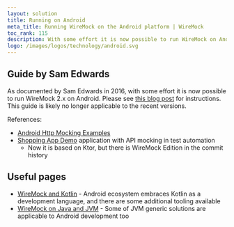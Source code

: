```yaml
---
layout: solution
title: Running on Android
meta_title: Running WireMock on the Android platform | WireMock
toc_rank: 115
description: With some effort it is now possible to run WireMock on Android. Please see Sam Edwards’ excellent blog post for instructions.
logo: /images/logos/technology/android.svg
---
```


## Guide by Sam Edwards

As documented by Sam Edwards in 2016,
with some effort it is now possible to run WireMock 2.x on Android.
Please see
[this blog post](https://handstandsam.com/2016/01/30/running-wiremock-on-android/) for instructions.
This guide is likely no longer applicable to the recent versions.

References:

- [Android Http Mocking Examples](https://github.com/handstandsam/AndroidHttpMockingExamples)
- [Shopping App Demo](https://github.com/handstandsam/ShoppingApp) application with API mocking in test automation
  - Now it is based on Ktor, but there is WireMock Edition in the commit history

<!-- TODO: Talk to Sam and have a fork repo/branch -->

## Useful pages

- [WireMock and Kotlin](./kotlin.md) - Android ecosystem embraces Kotlin as a development language,
  and there are some additional tooling available
- [WireMock on Java and JVM](./jvm.md) - Some of JVM generic solutions are applicable to Android development too

